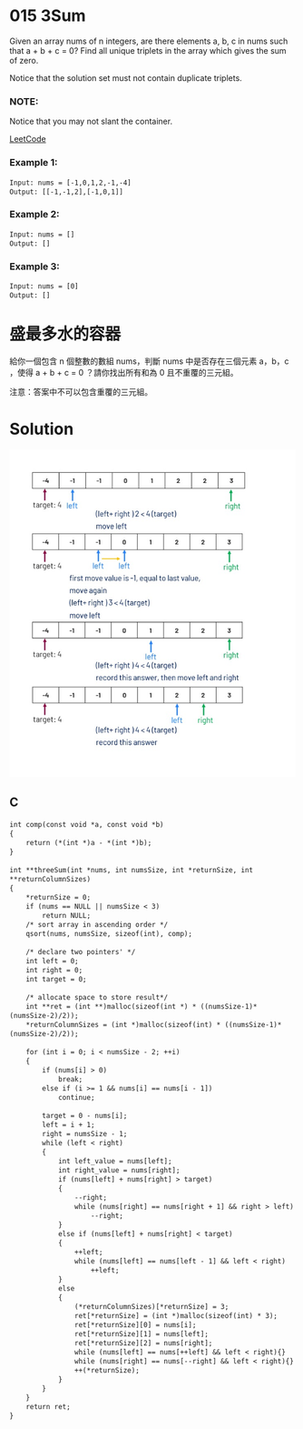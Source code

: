# 015 3Sum
Given an array nums of n integers, are there elements a, b, c in nums such that a + b + c = 0? Find all unique triplets in the array which gives the sum of zero.

Notice that the solution set must not contain duplicate triplets.


### NOTE: 
Notice that you may not slant the container.

[LeetCode](hhttps://leetcode.com/problems/3sum/)

### Example 1:
```
Input: nums = [-1,0,1,2,-1,-4]
Output: [[-1,-1,2],[-1,0,1]]
```
### Example 2:
```
Input: nums = []
Output: []
```
### Example 3:
```
Input: nums = [0]
Output: []
```


#  盛最多水的容器
給你一個包含 n 個整數的數組 nums，判斷 nums 中是否存在三個元素 a，b，c ，使得 a + b + c = 0 ？請你找出所有和為 0 且不重覆的三元組。

注意：答案中不可以包含重覆的三元組。



# Solution  
<img src="img/015.JPG" width = "700"/>

## C

```
int comp(const void *a, const void *b)
{
    return (*(int *)a - *(int *)b);
}

int **threeSum(int *nums, int numsSize, int *returnSize, int **returnColumnSizes)
{
    *returnSize = 0;
    if (nums == NULL || numsSize < 3)
        return NULL;
    /* sort array in ascending order */
    qsort(nums, numsSize, sizeof(int), comp);

    /* declare two pointers' */
    int left = 0;
    int right = 0;
    int target = 0;

    /* allocate space to store result*/
    int **ret = (int **)malloc(sizeof(int *) * ((numsSize-1)*(numsSize-2)/2));
    *returnColumnSizes = (int *)malloc(sizeof(int) * ((numsSize-1)*(numsSize-2)/2));

    for (int i = 0; i < numsSize - 2; ++i)
    {
        if (nums[i] > 0)
            break;
        else if (i >= 1 && nums[i] == nums[i - 1])
            continue;

        target = 0 - nums[i];
        left = i + 1;
        right = numsSize - 1;
        while (left < right)
        {
            int left_value = nums[left];
            int right_value = nums[right];
            if (nums[left] + nums[right] > target)
            {
                --right;
                while (nums[right] == nums[right + 1] && right > left)
                    --right;
            }
            else if (nums[left] + nums[right] < target)
            {
                ++left;
                while (nums[left] == nums[left - 1] && left < right)
                    ++left;
            }
            else
            {
                (*returnColumnSizes)[*returnSize] = 3;
                ret[*returnSize] = (int *)malloc(sizeof(int) * 3);
                ret[*returnSize][0] = nums[i];
                ret[*returnSize][1] = nums[left];
                ret[*returnSize][2] = nums[right];
                while (nums[left] == nums[++left] && left < right){}
                while (nums[right] == nums[--right] && left < right){}
                ++(*returnSize);
            }
        }
    }
    return ret;
}
```


